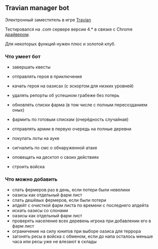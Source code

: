 Travian manager bot
---
Электронный заместитель в игре [Travian](https://www.travian.com/international)

Тестировался на .com сервере версии 4.* в связке с Chrome [драйвером](https://chromedriver.storage.googleapis.com/index.html). 

Для некоторых функций нужен плюс и золотой клуб.


### Что умеет бот
- завершать квесты

- отправлять героя в приключения

- качать героя на оазисах (с эскортом для низких уровней)

- удалять репорты об успешном грабеже без потерь

- обновлять списки фарма (в том числе с полным пересозданием оных)

- фармить по готовым спискам (очерёдность случайная)

- отправлять армии в первую очередь на полные деревни

- покупать лоты на ауке

- сигналить по смс о обнаруженной атаке

- оповещать на десктоп о своих действиях

- строить войска


### Что можно добавить
- cлать фермеров раз в день, если потери были невелики
- оазисы как отдельный фарм лист
- слать дешёвых фермеров, если были потери
- апдейт с очисткой фарм листа по времени с последнего апдейта
- искать оазисы со слонами
- оазисы как отдельный фарм лист
- проверять население всех деревень игрока при добавлении его в фарм лист
- ограничение на силу юнитов при выборе оазиса для террора
- загонять ресы в войска с обменом, если до напа осталось меньше часа или ресы уже не влезают в склады
